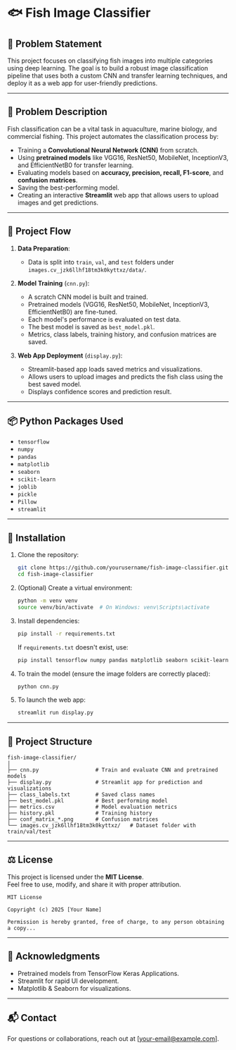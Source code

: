 # 🐟 Fish Image Classifier

## 🧠 Problem Statement
This project focuses on classifying fish images into multiple categories using deep learning. The goal is to build a robust image classification pipeline that uses both a custom CNN and transfer learning techniques, and deploy it as a web app for user-friendly predictions.

---

## 📌 Problem Description
Fish classification can be a vital task in aquaculture, marine biology, and commercial fishing. This project automates the classification process by:

- Training a **Convolutional Neural Network (CNN)** from scratch.
- Using **pretrained models** like VGG16, ResNet50, MobileNet, InceptionV3, and EfficientNetB0 for transfer learning.
- Evaluating models based on **accuracy, precision, recall, F1-score**, and **confusion matrices**.
- Saving the best-performing model.
- Creating an interactive **Streamlit** web app that allows users to upload images and get predictions.

---

## 🔄 Project Flow

1. **Data Preparation**:
   - Data is split into `train`, `val`, and `test` folders under `images.cv_jzk6llhf18tm3k0kyttxz/data/`.

2. **Model Training** (`cnn.py`):
   - A scratch CNN model is built and trained.
   - Pretrained models (VGG16, ResNet50, MobileNet, InceptionV3, EfficientNetB0) are fine-tuned.
   - Each model's performance is evaluated on test data.
   - The best model is saved as `best_model.pkl`.
   - Metrics, class labels, training history, and confusion matrices are saved.

3. **Web App Deployment** (`display.py`):
   - Streamlit-based app loads saved metrics and visualizations.
   - Allows users to upload images and predicts the fish class using the best saved model.
   - Displays confidence scores and prediction result.

---

## 📦 Python Packages Used

- `tensorflow`
- `numpy`
- `pandas`
- `matplotlib`
- `seaborn`
- `scikit-learn`
- `joblib`
- `pickle`
- `Pillow`
- `streamlit`

---

## 🚀 Installation

1. Clone the repository:
   ```bash
   git clone https://github.com/yourusername/fish-image-classifier.git
   cd fish-image-classifier
   ```

2. (Optional) Create a virtual environment:
   ```bash
   python -m venv venv
   source venv/bin/activate  # On Windows: venv\Scripts\activate
   ```

3. Install dependencies:
   ```bash
   pip install -r requirements.txt
   ```

   If `requirements.txt` doesn't exist, use:
   ```bash
   pip install tensorflow numpy pandas matplotlib seaborn scikit-learn joblib pillow streamlit
   ```

4. To train the model (ensure the image folders are correctly placed):
   ```bash
   python cnn.py
   ```

5. To launch the web app:
   ```bash
   streamlit run display.py
   ```

---

## 📁 Project Structure

```
fish-image-classifier/
│
├── cnn.py                  # Train and evaluate CNN and pretrained models
├── display.py              # Streamlit app for prediction and visualizations
├── class_labels.txt        # Saved class names
├── best_model.pkl          # Best performing model
├── metrics.csv             # Model evaluation metrics
├── history.pkl             # Training history
├── conf_matrix_*.png       # Confusion matrices
└── images.cv_jzk6llhf18tm3k0kyttxz/   # Dataset folder with train/val/test
```

---

## ⚖️ License

This project is licensed under the **MIT License**.  
Feel free to use, modify, and share it with proper attribution.

```
MIT License

Copyright (c) 2025 [Your Name]

Permission is hereby granted, free of charge, to any person obtaining a copy...
```

---

## 🙌 Acknowledgments

- Pretrained models from TensorFlow Keras Applications.
- Streamlit for rapid UI development.
- Matplotlib & Seaborn for visualizations.

---

## 📬 Contact

For questions or collaborations, reach out at [your-email@example.com].
